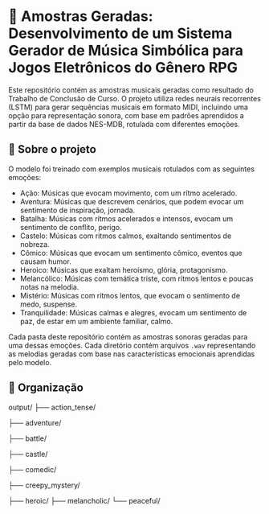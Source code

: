 # 🎼 Amostras Geradas: Desenvolvimento de um Sistema Gerador de Música Simbólica para Jogos Eletrônicos do Gênero RPG

Este repositório contém as amostras musicais geradas como resultado do Trabalho de Conclusão de Curso. O projeto utiliza redes neurais recorrentes (LSTM) para gerar sequências musicais em formato MIDI, incluindo uma opção para representação sonora, com base em padrões aprendidos a partir da base de dados NES-MDB, rotulada com diferentes emoções.

## 🧠 Sobre o projeto

O modelo foi treinado com exemplos musicais rotulados com as seguintes emoções:

- Ação: Músicas que evocam movimento, com um rítmo acelerado.
- Aventura: Músicas que descrevem cenários, que podem evocar um sentimento de inspiração, jornada.
- Batalha: Músicas com rítmos acelerados e intensos, evocam um sentimento de conflito, perigo.
- Castelo: Músicas com ritmos calmos, exaltando sentimentos de nobreza.
- Cômico: Músicas que evocam um sentimento cômico, eventos que causam humor.
- Heroico: Músicas que exaltam heroísmo, glória, protagonismo.
- Melancólico: Músicas com temática triste, com rítmos lentos e poucas notas na melodia.
- Mistério: Músicas com rítmos lentos, que evocam o sentimento de medo, suspense.
- Tranquilidade: Músicas calmas e alegres, evocam um sentimento de paz, de estar em um ambiente familiar, calmo.

Cada pasta deste repositório contém as amostras sonoras geradas para uma dessas emoções. Cada diretório contém arquivos `.wav` representando as melodias geradas com base nas características emocionais aprendidas pelo modelo.

## 📁 Organização

output/
├── action_tense/

├── adventure/

├── battle/

├── castle/

├── comedic/

├── creepy_mystery/

├── heroic/
├── melancholic/
└── peaceful/
